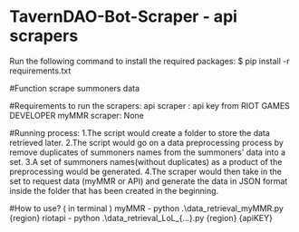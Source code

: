 # TavernDAO-Bot-Scraper - api scrapers

Run the following command to install the required packages:
$ pip install -r requirements.txt

#Function
scrape summoners data 

#Requirements to run the scrapers:
api scraper : api key from RIOT GAMES DEVELOPER
myMMR scraper: None


#Running process:
1.The script would create a folder to store the data retrieved later.
2.The script would go on a data preprocessing process by remove duplicates of summoners names from the summoners' data into a set.
3.A set of summoners names(without duplicates) as a product of the preprocessing would be generated. 
4.The scraper would then take in the set to request data (myMMR or API) and generate the data in JSON format inside the folder that has been created in the beginning.  
    
     

#How to use? ( in terminal )
myMMR  -         python .\data_retrieval_myMMR.py {region}
riotapi -        python .\data_retrieval_LoL_{...}.py {region} {apiKEY}
